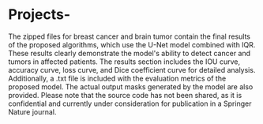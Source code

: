 # Projects-

The zipped files for breast cancer and brain tumor contain the final results of the proposed algorithms, which use the U-Net model combined with IQR. These results clearly demonstrate the model's ability to detect cancer and tumors in affected patients. The results section includes the IOU curve, accuracy curve, loss curve, and Dice coefficient curve for detailed analysis. Additionally, a .txt file is included with the evaluation metrics of the proposed model. The actual output masks generated by the model are also provided. Please note that the source code has not been shared, as it is confidential and currently under consideration for publication in a Springer Nature journal.
